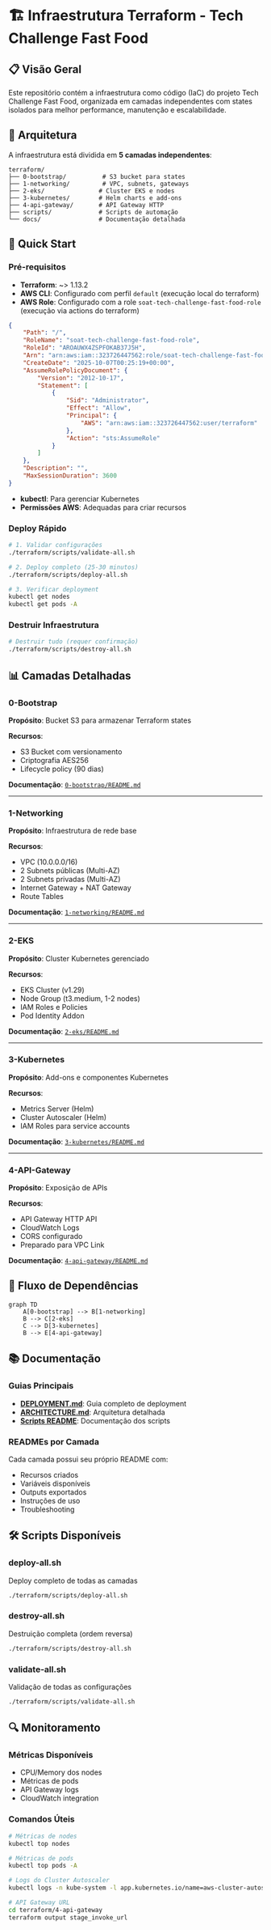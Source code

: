 # 🏗️ Infraestrutura Terraform - Tech Challenge Fast Food

## 📋 Visão Geral

Este repositório contém a infraestrutura como código (IaC) do projeto Tech Challenge Fast Food, organizada em camadas independentes com states isolados para melhor performance, manutenção e escalabilidade.

## 🎯 Arquitetura

A infraestrutura está dividida em **5 camadas independentes**:

```
terraform/
├── 0-bootstrap/          # S3 bucket para states
├── 1-networking/         # VPC, subnets, gateways
├── 2-eks/               # Cluster EKS e nodes
├── 3-kubernetes/        # Helm charts e add-ons
├── 4-api-gateway/       # API Gateway HTTP
├── scripts/             # Scripts de automação
└── docs/                # Documentação detalhada
```

## 🚀 Quick Start

### Pré-requisitos

- **Terraform**: ~> 1.13.2
- **AWS CLI**: Configurado com perfil `default` (execução local do terraform)
- **AWS Role**: Configurado com a role `soat-tech-challenge-fast-food-role` (execução via actions do terraform)
```json
{
    "Path": "/",
    "RoleName": "soat-tech-challenge-fast-food-role",
    "RoleId": "AROAUWX4ZSPFOKAB37J5H",
    "Arn": "arn:aws:iam::323726447562:role/soat-tech-challenge-fast-food-role",
    "CreateDate": "2025-10-07T00:25:19+00:00",
    "AssumeRolePolicyDocument": {
        "Version": "2012-10-17",
        "Statement": [
            {
                "Sid": "Administrator",
                "Effect": "Allow",
                "Principal": {
                    "AWS": "arn:aws:iam::323726447562:user/terraform"
                },
                "Action": "sts:AssumeRole"
            }
        ]
    },
    "Description": "",
    "MaxSessionDuration": 3600
}
```
- **kubectl**: Para gerenciar Kubernetes
- **Permissões AWS**: Adequadas para criar recursos

### Deploy Rápido

```bash
# 1. Validar configurações
./terraform/scripts/validate-all.sh

# 2. Deploy completo (25-30 minutos)
./terraform/scripts/deploy-all.sh

# 3. Verificar deployment
kubectl get nodes
kubectl get pods -A
```

### Destruir Infraestrutura

```bash
# Destruir tudo (requer confirmação)
./terraform/scripts/destroy-all.sh
```

## 📊 Camadas Detalhadas

### 0-Bootstrap
**Propósito**: Bucket S3 para armazenar Terraform states

**Recursos**:
- S3 Bucket com versionamento
- Criptografia AES256
- Lifecycle policy (90 dias)

**Documentação**: [`0-bootstrap/README.md`](0-bootstrap/README.md)

---

### 1-Networking
**Propósito**: Infraestrutura de rede base

**Recursos**:
- VPC (10.0.0.0/16)
- 2 Subnets públicas (Multi-AZ)
- 2 Subnets privadas (Multi-AZ)
- Internet Gateway + NAT Gateway
- Route Tables

**Documentação**: [`1-networking/README.md`](1-networking/README.md)

---

### 2-EKS
**Propósito**: Cluster Kubernetes gerenciado

**Recursos**:
- EKS Cluster (v1.29)
- Node Group (t3.medium, 1-2 nodes)
- IAM Roles e Policies
- Pod Identity Addon

**Documentação**: [`2-eks/README.md`](2-eks/README.md)

---

### 3-Kubernetes
**Propósito**: Add-ons e componentes Kubernetes

**Recursos**:
- Metrics Server (Helm)
- Cluster Autoscaler (Helm)
- IAM Roles para service accounts

**Documentação**: [`3-kubernetes/README.md`](3-kubernetes/README.md)

---

### 4-API-Gateway
**Propósito**: Exposição de APIs

**Recursos**:
- API Gateway HTTP API
- CloudWatch Logs
- CORS configurado
- Preparado para VPC Link

**Documentação**: [`4-api-gateway/README.md`](4-api-gateway/README.md)

## 🔄 Fluxo de Dependências

```mermaid
graph TD
    A[0-bootstrap] --> B[1-networking]
    B --> C[2-eks]
    C --> D[3-kubernetes]
    B --> E[4-api-gateway]
```

## 📚 Documentação

### Guias Principais

- **[DEPLOYMENT.md](docs/DEPLOYMENT.md)**: Guia completo de deployment
- **[ARCHITECTURE.md](docs/ARCHITECTURE.md)**: Arquitetura detalhada
- **[Scripts README](scripts/README.md)**: Documentação dos scripts

### READMEs por Camada

Cada camada possui seu próprio README com:
- Recursos criados
- Variáveis disponíveis
- Outputs exportados
- Instruções de uso
- Troubleshooting

## 🛠️ Scripts Disponíveis

### deploy-all.sh
Deploy completo de todas as camadas

```bash
./terraform/scripts/deploy-all.sh
```

### destroy-all.sh
Destruição completa (ordem reversa)

```bash
./terraform/scripts/destroy-all.sh
```

### validate-all.sh
Validação de todas as configurações

```bash
./terraform/scripts/validate-all.sh
```


## 🔍 Monitoramento

### Métricas Disponíveis
- CPU/Memory dos nodes
- Métricas de pods
- API Gateway logs
- CloudWatch integration

### Comandos Úteis

```bash
# Métricas de nodes
kubectl top nodes

# Métricas de pods
kubectl top pods -A

# Logs do Cluster Autoscaler
kubectl logs -n kube-system -l app.kubernetes.io/name=aws-cluster-autoscaler

# API Gateway URL
cd terraform/4-api-gateway
terraform output stage_invoke_url
```
